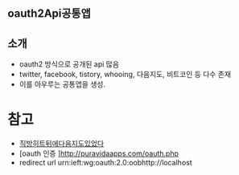
## oauth2Api공통앱

## 소개
- oauth2 방식으로 공개된 api 많음
- twitter, facebook, tistory, whooing, 다음지도, 비트코인 등 다수 존재
- 이를 아우루는 공통앱을 생성.

# 참고
- [직방히트뒤에다음지도있었다](https://twitter.com/channyun/status/563160698914492416)
- [oauth 인증 ]http://puravidaapps.com/oauth.php
- redirect url urn:ieft:wg:oauth:2.0:oobhttp://localhost
